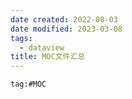 ```yaml
---
date created: 2022-08-03
date modified: 2023-03-08
tags:
  - dataview
title: MOC文件汇总
---
```


```query
tag:#MOC
```
